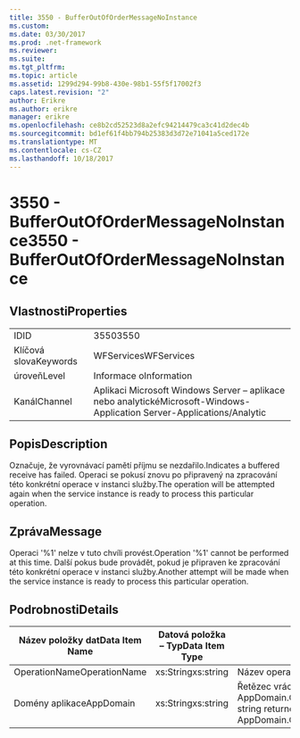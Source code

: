 ```yaml
---
title: 3550 - BufferOutOfOrderMessageNoInstance
ms.custom: 
ms.date: 03/30/2017
ms.prod: .net-framework
ms.reviewer: 
ms.suite: 
ms.tgt_pltfrm: 
ms.topic: article
ms.assetid: 1299d294-99b8-430e-98b1-55f5f17002f3
caps.latest.revision: "2"
author: Erikre
ms.author: erikre
manager: erikre
ms.openlocfilehash: ce8b2cd52523d8a2efc94214479ca3c41d2dec4b
ms.sourcegitcommit: bd1ef61f4bb794b25383d3d72e71041a5ced172e
ms.translationtype: MT
ms.contentlocale: cs-CZ
ms.lasthandoff: 10/18/2017
---
```

# <a name="3550---bufferoutofordermessagenoinstance"></a><span data-ttu-id="2393b-102">3550 - BufferOutOfOrderMessageNoInstance</span><span class="sxs-lookup"><span data-stu-id="2393b-102">3550 - BufferOutOfOrderMessageNoInstance</span></span>
## <a name="properties"></a><span data-ttu-id="2393b-103">Vlastnosti</span><span class="sxs-lookup"><span data-stu-id="2393b-103">Properties</span></span>  
  
|||  
|-|-|  
|<span data-ttu-id="2393b-104">ID</span><span class="sxs-lookup"><span data-stu-id="2393b-104">ID</span></span>|<span data-ttu-id="2393b-105">3550</span><span class="sxs-lookup"><span data-stu-id="2393b-105">3550</span></span>|  
|<span data-ttu-id="2393b-106">Klíčová slova</span><span class="sxs-lookup"><span data-stu-id="2393b-106">Keywords</span></span>|<span data-ttu-id="2393b-107">WFServices</span><span class="sxs-lookup"><span data-stu-id="2393b-107">WFServices</span></span>|  
|<span data-ttu-id="2393b-108">úroveň</span><span class="sxs-lookup"><span data-stu-id="2393b-108">Level</span></span>|<span data-ttu-id="2393b-109">Informace o</span><span class="sxs-lookup"><span data-stu-id="2393b-109">Information</span></span>|  
|<span data-ttu-id="2393b-110">Kanál</span><span class="sxs-lookup"><span data-stu-id="2393b-110">Channel</span></span>|<span data-ttu-id="2393b-111">Aplikaci Microsoft Windows Server – aplikace nebo analytické</span><span class="sxs-lookup"><span data-stu-id="2393b-111">Microsoft-Windows-Application Server-Applications/Analytic</span></span>|  
  
## <a name="description"></a><span data-ttu-id="2393b-112">Popis</span><span class="sxs-lookup"><span data-stu-id="2393b-112">Description</span></span>  
 <span data-ttu-id="2393b-113">Označuje, že vyrovnávací pamětí příjmu se nezdařilo.</span><span class="sxs-lookup"><span data-stu-id="2393b-113">Indicates a buffered receive has failed.</span></span> <span data-ttu-id="2393b-114">Operaci se pokusí znovu po připravený na zpracování této konkrétní operace v instanci služby.</span><span class="sxs-lookup"><span data-stu-id="2393b-114">The operation will be attempted again when the service instance is ready to process this particular operation.</span></span>  
  
## <a name="message"></a><span data-ttu-id="2393b-115">Zpráva</span><span class="sxs-lookup"><span data-stu-id="2393b-115">Message</span></span>  
 <span data-ttu-id="2393b-116">Operaci '%1' nelze v tuto chvíli provést.</span><span class="sxs-lookup"><span data-stu-id="2393b-116">Operation '%1' cannot be performed at this time.</span></span> <span data-ttu-id="2393b-117">Další pokus bude provádět, pokud je připraven ke zpracování této konkrétní operace v instanci služby.</span><span class="sxs-lookup"><span data-stu-id="2393b-117">Another attempt will be made when the service instance is ready to process this particular operation.</span></span>  
  
## <a name="details"></a><span data-ttu-id="2393b-118">Podrobnosti</span><span class="sxs-lookup"><span data-stu-id="2393b-118">Details</span></span>  
  
|<span data-ttu-id="2393b-119">Název položky dat</span><span class="sxs-lookup"><span data-stu-id="2393b-119">Data Item Name</span></span>|<span data-ttu-id="2393b-120">Datová položka – Typ</span><span class="sxs-lookup"><span data-stu-id="2393b-120">Data Item Type</span></span>|<span data-ttu-id="2393b-121">Popis</span><span class="sxs-lookup"><span data-stu-id="2393b-121">Description</span></span>|  
|--------------------|--------------------|-----------------|  
|<span data-ttu-id="2393b-122">OperationName</span><span class="sxs-lookup"><span data-stu-id="2393b-122">OperationName</span></span>|<span data-ttu-id="2393b-123">xs:String</span><span class="sxs-lookup"><span data-stu-id="2393b-123">xs:string</span></span>|<span data-ttu-id="2393b-124">Název operace.</span><span class="sxs-lookup"><span data-stu-id="2393b-124">The name of the operation.</span></span>|  
|<span data-ttu-id="2393b-125">Domény aplikace</span><span class="sxs-lookup"><span data-stu-id="2393b-125">AppDomain</span></span>|<span data-ttu-id="2393b-126">xs:String</span><span class="sxs-lookup"><span data-stu-id="2393b-126">xs:string</span></span>|<span data-ttu-id="2393b-127">Řetězec vrácený AppDomain.CurrentDomain.FriendlyName.</span><span class="sxs-lookup"><span data-stu-id="2393b-127">The string returned by AppDomain.CurrentDomain.FriendlyName.</span></span>|
